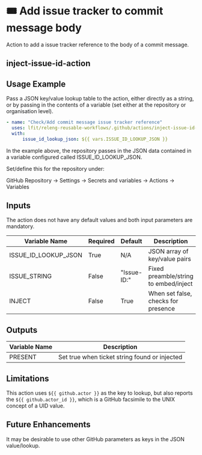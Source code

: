 <!--
SPDX-License-Identifier: Apache-2.0
SPDX-FileCopyrightText: 2024 The Linux Foundation
-->

# 🎟️ Add issue tracker to commit message body

Action to add a issue tracker reference to the body of a commit message.

## inject-issue-id-action

## Usage Example

Pass a JSON key/value lookup table to the action, either directly as a string,
or by passing in the contents of a variable (set either at the repository or
organisation level).

```yaml
- name: "Check/Add commit message issue tracker reference"
  uses: lfit/releng-reusable-workflows/.github/actions/inject-issue-id-action@main
  with:
      issue_id_lookup_json: ${{ vars.ISSUE_ID_LOOKUP_JSON }}
```

In the example above, the repository passes in the JSON data contained in
a variable configured called ISSUE_ID_LOOKUP_JSON.

Set/define this for the repository under:

GitHub Repository -> Settings -> Secrets and variables -> Actions -> Variables

## Inputs

The action does not have any default values and both input parameters are mandatory.

<!-- markdownlint-disable MD013 -->

| Variable Name        | Required | Default     | Description                           |
| -------------------- | -------- | ----------- | ------------------------------------- |
| ISSUE_ID_LOOKUP_JSON | True     | N/A         | JSON array of key/value pairs         |
| ISSUE_STRING         | False    | "Issue-ID:" | Fixed preamble/string to embed/inject |
| INJECT               | False    | True        | When set false, checks for presence   |

<!-- markdownlint-enable MD013 -->

## Outputs

| Variable Name | Description                                   |
| ------------- | --------------------------------------------- |
| PRESENT       | Set true when ticket string found or injected |

## Limitations

This action uses `${{ github.actor }}` as the key to lookup, but also
reports the `${{ github.actor_id }}`, which is a GitHub facsimile to
the UNIX concept of a UID value.

## Future Enhancements

It may be desirable to use other GitHub parameters as keys in the JSON
value/lookup.

